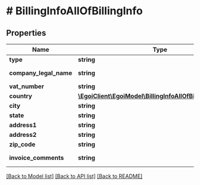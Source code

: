 # # BillingInfoAllOfBillingInfo

## Properties

Name | Type | Description | Notes
------------ | ------------- | ------------- | -------------
**type** | **string** | Type billing | [optional]
**company_legal_name** | **string** | Company legal name | [optional]
**vat_number** | **string** | Vat number | [optional]
**country** | [**\EgoiClient\EgoiModel\BillingInfoAllOfBillingInfoCountry**](BillingInfoAllOfBillingInfoCountry.md) |  | [optional]
**city** | **string** | City | [optional]
**state** | **string** | State | [optional]
**address1** | **string** | Address 1 | [optional]
**address2** | **string** | Address 2 | [optional]
**zip_code** | **string** | Zip Code | [optional]
**invoice_comments** | **string** | Invoice Comments | [optional]

[[Back to Model list]](../../README.md#models) [[Back to API list]](../../README.md#endpoints) [[Back to README]](../../README.md)
